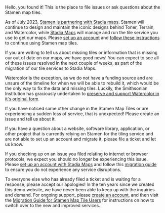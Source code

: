Hello, you found it! This is the place to file issues or ask questions about the Stamen map tiles.

As of July 2023, [Stamen is partnering with Stadia maps](http://maps.stamen.com/stadia-partnership/). Stamen will continue to design and maintain the iconic designs behind Toner, Terrain, and Watercolor, while [Stadia Maps](https://stadiamaps.com/) will manage and run the tile service you use to get our maps. Please [set up an account](https://client.stadiamaps.com/signup/) and [follow these instructions](https://docs.stadiamaps.com/guides/migrating-from-stamen-map-tiles/#create-a-stadia-maps-account) to continue using Stamen map tiles. 

If you are writing to tell us about missing tiles or information that is missing our out of date on our maps, we have good news! You can expect to see all of these issues resolved in the next couple of weeks, as part of the migration of our tile services to Stadia Maps.

Watercolor is the exception, as we do not have a funding source and are unsure of the timeline for when we will be able to rebuild it, which would be the only way to fix the data and missing tiles. Luckily, the Smithsonian Institution has graciously undertaken to [preserve and support Watercolor in it's original form](https://watercolormaps.collection.cooperhewitt.org/#12/40.7847/-73.9574). 

If you have noticed some other change in the Stamen Map Tiles or are experiencing a sudden loss of service, that is unexpected! Please create an issue and tell us about it.

If you have a question about a website, software library, application, or other project that is currently relying on Stamen for the tiling service and are not able to set up an account and migrate it, please file a ticket and let us know. 

If you checking up on an issue you filed relating to internet or browser protocols, we expect you should no longer be experiencing this issue. Please [set up an account with Stadia Maps](https://client.stadiamaps.com/signup/) and follow this [migration guide](https://docs.stadiamaps.com/guides/migrating-from-stamen-map-tiles/) to ensure you do not experience any service disruptions.

To everyone else who has already filed a ticket and is waiting for a response, please accept our apologies! In the ten years since we created this demo website, we have never been able to keep up with the inquiries and demand. For ongoing support, please [create an account](https://docs.stadiamaps.com/guides/migrating-from-stamen-map-tiles/#create-a-stadia-maps-account), and then visit the [Migration Guide for Stamen Map Tile Users](https://docs.stadiamaps.com/guides/migrating-from-stamen-map-tiles/) for instructions on how to switch over to the new and improved services.

